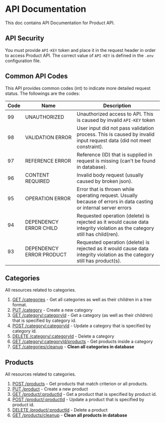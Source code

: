 # API Documentation
This doc contains API Documentation for Product API.

## API Security
You must provide `API-KEY` token and place it in the request header in order to access Product API. The correct value of `API-KEY` is defined in the `.env` configuration file.

## Common API Codes
This API provides common codes (int) to indicate more detailed request status. The followings are the codes:

| Code | Name | Description |
| --- | --- | --- |
| 99 | UNAUTHORIZED | Unauthorized access to API. This is caused by invalid `API-KEY` token |
| 98 | VALIDATION ERROR | User input did not pass validation process. This is caused by invalid input request data (did not meet constraint). |
| 97 | REFERENCE ERROR | Reference (ID) that is supplied in request is missing (can't be found in database). |
| 96 | CONTENT REQUIRED | Invalid body request (usually caused by broken json). |
| 95 | OPERATION ERROR | Error that is thrown while operating request. Usually because of errors in data casting or internal server errors |
| 94 | DEPENDENCY ERROR CHILD | Requested operation (delete) is rejected as it would cause data integrity violation as the category still has child(ren). |
| 93 | DEPENDENCY ERROR PRODUCT | Requested operation (delete) is rejected as it would cause data integrity violation as the category still has product(s). |


## Categories
All resources related to categories.

1. [GET /categories](categories/findCategories.md) - Get all categories as well as their children in a tree format.
2. [PUT /category](categories/createCategory.md) - Create a new category
3. [GET /category/:categoryId](categories/getCategoryById.md) - Get a category (as well as their children) that is specified by category id.
4. [POST /category/:categoryId](categories/updateCategory.md) - Update a category that is specified by category id.
5. [DELETE /category/:categoryId](categories/deleteCategory.md) - Delete a category
6. [GET /category/:categoryId/products](categories/getCategoryProducts.md) - Get products inside a category
7. [GET /categories/cleanup](categories/cleanUp.md) - **Clean all categories in database**

## Products
All resources related to categories.

1. [POST /products](products/findProducts.md) - Get products that match criterion or all products.
2. [PUT /product](products/createProduct.md) - Create a new product
3. [GET /product/:productId](products/getProductById.md) - Get a product that is specified by product id.
4. [POST /product/:productId](products/updateProduct.md) - Update a product that is specified by product id.
5. [DELETE /product/:productId](products/deleteProduct.md) - Delete a product
6. [GET /products/cleanup](products/cleanUp.md) - **Clean all products in database**

